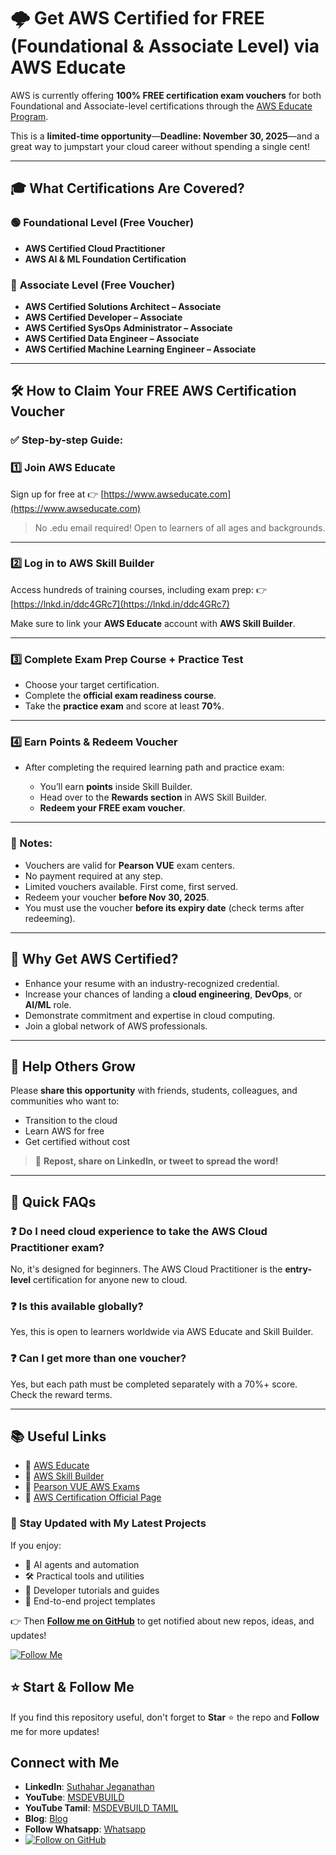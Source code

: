 # 🌩️ Get AWS Certified for FREE (Foundational & Associate Level) via AWS Educate

AWS is currently offering **100% FREE certification exam vouchers** for both Foundational and Associate-level certifications through the [AWS Educate Program](https://www.awseducate.com).

This is a **limited-time opportunity**—**Deadline: November 30, 2025**—and a great way to jumpstart your cloud career without spending a single cent!

---

## 🎓 What Certifications Are Covered?

### 🟢 **Foundational Level (Free Voucher)**

* **AWS Certified Cloud Practitioner**
* **AWS AI & ML Foundation Certification**

### 🔵 **Associate Level (Free Voucher)**

* **AWS Certified Solutions Architect – Associate**
* **AWS Certified Developer – Associate**
* **AWS Certified SysOps Administrator – Associate**
* **AWS Certified Data Engineer – Associate**
* **AWS Certified Machine Learning Engineer – Associate**

---

## 🛠️ How to Claim Your FREE AWS Certification Voucher

### ✅ Step-by-step Guide:

### 1️⃣ **Join AWS Educate**

Sign up for free at 👉 [https://www.awseducate.com](https://www.awseducate.com)

> No .edu email required! Open to learners of all ages and backgrounds.

---

### 2️⃣ **Log in to AWS Skill Builder**

Access hundreds of training courses, including exam prep:
👉 [https://lnkd.in/ddc4GRc7](https://lnkd.in/ddc4GRc7)

Make sure to link your **AWS Educate** account with **AWS Skill Builder**.

---

### 3️⃣ **Complete Exam Prep Course + Practice Test**

* Choose your target certification.
* Complete the **official exam readiness course**.
* Take the **practice exam** and score at least **70%**.

---

### 4️⃣ **Earn Points & Redeem Voucher**

* After completing the required learning path and practice exam:

  * You’ll earn **points** inside Skill Builder.
  * Head over to the **Rewards section** in AWS Skill Builder.
  * **Redeem your FREE exam voucher**.

---

### 📌 Notes:

* Vouchers are valid for **Pearson VUE** exam centers.
* No payment required at any step.
* Limited vouchers available. First come, first served.
* Redeem your voucher **before Nov 30, 2025**.
* You must use the voucher **before its expiry date** (check terms after redeeming).

---

## 💼 Why Get AWS Certified?

* Enhance your resume with an industry-recognized credential.
* Increase your chances of landing a **cloud engineering**, **DevOps**, or **AI/ML** role.
* Demonstrate commitment and expertise in cloud computing.
* Join a global network of AWS professionals.

---

## 🔁 Help Others Grow

Please **share this opportunity** with friends, students, colleagues, and communities who want to:

* Transition to the cloud
* Learn AWS for free
* Get certified without cost

> 🚀 **Repost, share on LinkedIn, or tweet to spread the word!**

---

## 🧠 Quick FAQs

### ❓ Do I need cloud experience to take the AWS Cloud Practitioner exam?

No, it's designed for beginners. The AWS Cloud Practitioner is the **entry-level** certification for anyone new to cloud.

### ❓ Is this available globally?

Yes, this is open to learners worldwide via AWS Educate and Skill Builder.

### ❓ Can I get more than one voucher?

Yes, but each path must be completed separately with a 70%+ score. Check the reward terms.

---

## 📚 Useful Links

* 🔗 [AWS Educate](https://www.awseducate.com)
* 🔗 [AWS Skill Builder](https://lnkd.in/ddc4GRc7)
* 🔗 [Pearson VUE AWS Exams](https://home.pearsonvue.com/aws)
* 🔗 [AWS Certification Official Page](https://aws.amazon.com/certification/)

### 🔔 Stay Updated with My Latest Projects

If you enjoy:
- 🧠 AI agents and automation
- 🛠️ Practical tools and utilities
- 📘 Developer tutorials and guides
- 🚀 End-to-end project templates

👉 Then **[Follow me on GitHub](https://github.com/jssuthahar)** to get notified about new repos, ideas, and updates!

[![Follow Me](https://img.shields.io/github/followers/jssuthahar?label=Follow&style=social)](https://github.com/jssuthahar)

## ⭐ Start & Follow Me
If you find this repository useful, don't forget to **Star** ⭐ the repo and **Follow** me for more updates!

 ## Connect with Me
- **LinkedIn**: [Suthahar Jeganathan](https://www.linkedin.com/in/jssuthahar/)
- **YouTube**: [MSDEVBUILD](https://www.youtube.com/@MSDEVBUILD)
- **YouTube Tamil**: [MSDEVBUILD TAMIL](https://www.youtube.com/@MSDEVBUILDTamil)
- **Blog**: [Blog](https://www.msdevbuild.com/)
- **Follow Whatsapp**: [Whatsapp](https://www.whatsapp.com/channel/0029Va5j2rHEFeXcTlUhQB0J)
- [![Follow on GitHub](https://img.shields.io/github/followers/jssuthahar?label=Follow&style=social)](https://github.com/jssuthahar)

